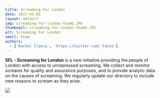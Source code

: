 ```yaml
---
title: Screaming For London
date: 2017-01-01
layout: default
img: screaming-for-london-thumb.JPG
thumbnail: screaming-for-london-thumb.JPG
alt: Screaming For London
small: true
authors:
  - ['Rachel Clancy', 'https://twitter.com/_Fance']
---
```

<b>SFL - Screaming for London</b> is a new initiative providing the people of London with access to unrepressed screaming. We collect and monitor screams for quality and assurance purposes, and to provide analytic data on the causes of screaming. We regularly update our directory to include new reasons to scream as they arise.

<img src="img/portfolio/screaming-for-london-4.JPG">
